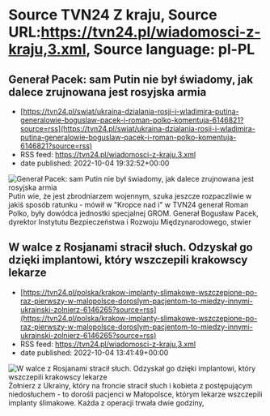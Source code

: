 # Source TVN24 Z kraju, Source URL:https://tvn24.pl/wiadomosci-z-kraju,3.xml, Source language: pl-PL

## Generał Pacek: sam Putin nie był świadomy, jak dalece zrujnowana jest rosyjska armia
 - [https://tvn24.pl/swiat/ukraina-dzialania-rosji-i-wladimira-putina-generalowie-boguslaw-pacek-i-roman-polko-komentuja-6146821?source=rss](https://tvn24.pl/swiat/ukraina-dzialania-rosji-i-wladimira-putina-generalowie-boguslaw-pacek-i-roman-polko-komentuja-6146821?source=rss)
 - RSS feed: https://tvn24.pl/wiadomosci-z-kraju,3.xml
 - date published: 2022-10-04 19:32:52+00:00

<img alt="Generał Pacek: sam Putin nie był świadomy, jak dalece zrujnowana jest rosyjska armia" src="https://tvn24.pl/najnowsze/cdn-zdjecie-qfctva-siergiej-szojgu-i-wladimir-putin-6086359/alternates/LANDSCAPE_1280" />
    Putin wie, że jest zbrodniarzem wojennym, szuka jeszcze rozpaczliwie w jakiś sposób ratunku - mówił w "Kropce nad i" w TVN24 generał Roman Polko, były dowódca jednostki specjalnej GROM. Generał Bogusław Pacek, dyrektor Instytutu Bezpieczeństwa i Rozwoju Międzynarodowego, stwier

## W walce z Rosjanami stracił słuch. Odzyskał go dzięki implantowi, który wszczepili krakowscy lekarze
 - [https://tvn24.pl/polska/krakow-implanty-slimakowe-wszczepione-po-raz-pierwszy-w-malopolsce-doroslym-pacjentom-to-miedzy-innymi-ukrainski-zolnierz-6146265?source=rss](https://tvn24.pl/polska/krakow-implanty-slimakowe-wszczepione-po-raz-pierwszy-w-malopolsce-doroslym-pacjentom-to-miedzy-innymi-ukrainski-zolnierz-6146265?source=rss)
 - RSS feed: https://tvn24.pl/wiadomosci-z-kraju,3.xml
 - date published: 2022-10-04 13:41:49+00:00

<img alt="W walce z Rosjanami stracił słuch. Odzyskał go dzięki implantowi, który wszczepili krakowscy lekarze" src="https://tvn24.pl/najnowsze/cdn-zdjecie-07qyyl-pierwsza-w-malopolsce-operacja-wszczepienia-implantu-slimakowego-u-doroslego-pacjenta-6146131/alternates/LANDSCAPE_1280" />
    Żołnierz z Ukrainy, który na froncie stracił słuch i kobieta z postępującym niedosłuchem - to dorośli pacjenci w Małopolsce, którym lekarze wszczepili implanty ślimakowe. Każda z operacji trwała dwie godziny, 
